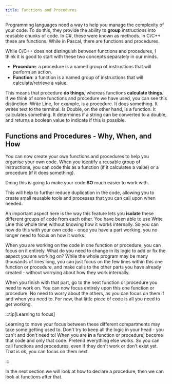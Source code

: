 ```yaml
---
title: Functions and Procedures
---
```


Programming languages need a way to help you manage the complexity of your code. To do this, they provide the ability to **group** instructions into reusable chunks of code. In C#, these were known as methods. In C/C++ these are functions. While in Pascal, there are functions and procedures.

While C/C++ does not distinguish between functions and procedures, I think it is good to start with these two concepts separately in our minds.

- **Procedure**: a procedure is a named group of instructions that will perform an action.
- **Function**: a function is a named group of instructions that will calculate/retrieve a value.

This means that procedure **do things**, whereas functions **calculate things**. If we think of some functions and procedure we have used, you can see this distinction. Write Line, for example, is a procedure. It does something. It writes text to the terminal. Is Double, on the other hand, is a function. It calculates something. It determines if a string can be converted to a double, and returns a boolean value to indicate if this is possible.

## Functions and Procedures - Why, When, and How

You can now create your own functions and procedures to help you organise your own code. When you identify a reusable group of instructions, you can code this as a function (if it calculates a value) or a procedure (if it does something).

Doing this is going to make your code **SO** much easier to work with.

This will help to further reduce duplication in the code, allowing you to create small reusable tools and processes that you can call upon when needed.

An important aspect here is the way this feature lets you **isolate** these different groups of code from each other. You have been able to use Write Line this whole time without knowing how it works internally. So you can now do this with your own code - once you have a part working, you no longer need to focus on how it works.

When you are working on the code in one function or procedure, you can focus on it entirely. What do you need to change in its logic to add or fix the aspect you are working on? While the whole program may be many thousands of lines long, you can just focus on the few lines within this one function or procedure, and make calls to the other parts you have already created - without worrying about how they work internally.

When you finish with that part, go to the next function or procedure you need to work on. You can now focus entirely upon this one function or procedure. No need to worry about the others, as you can focus on them if and when you need to. For now, that little piece of code is all you need to get working.

:::tip[Learning to focus]

Learning to move your focus between these different compartments may take some getting used to. Don't try to keep all the logic in your head - you can't and don't need to! When you are **in** a function or procedure, become that code and only that code. Pretend everything else works. So you can call functions and procedures, even if they don't work or don't exist yet. That is ok, you can focus on them next.

:::

In the next section we will look at how to declare a procedure, then we can look at functions after that.
